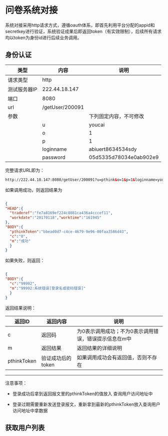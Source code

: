 # 问卷系统对接

系统对接采用http请求方式，遵循oauth体系，即首先利用平台分配的appid和secretkey进行验证，系统验证成果后即返回token（有实效限制），后续所有请求均以token为身份id进行后续业务调用。

## 身份认证



|类型 | 内容 | 说明|
|--|--|--|
|请求类型|http | |
|测试服务器IP|222.44.18.147 | |
|端口|8080 | |
|url | /getUser/200091 | |
|参数 | | 下列固定内容，不可修改  |
| | u | youcai |
| | o | 1 |
| | p | 1 |
| | loginname| abiuert8634534sdy |
| | password |05d5335d78034e0ab902e9|

完整请求URL即为：

``` html
http://222.44.18.147:8080/getUser/200091?u=pthink&o=1&p=1&loginname=youcai&password=123456&rememberme=0

```


如果调用成功，则返回结果为

``` json

{
"HEAD":{
  "traderef":"fe7a8169ef224c8081ca436a4cccef11",
  "workdate":"20170118","worktime":"161945"
},
"BODY":{
  "pthinkToken":"bbead0d7-c4ce-4679-9e96-00faa3586d43",
  "c":"0",
  "m":"成功"
  }
}


```

如果失败，则返回：

``` json

{
"BODY":{
  "c":"99992", 
  "m":"99992:系统错误[登录名或密码错误]"
  }
}

```

返回结果说明：

| 返回ID | 返回内容 | 说明 |
| -- | -- | -- |
| c | 返回码 | 为0表示调用成功；不为0表示调用错误，错误提示信息在m中 |
|m  | 返回结果 | 返回结果的详细说明|
| pthinkToken | 验证成功后的token | 如果调用成功会有返回值，否则不存在 |

---

注意事项：

* 登录成功后拿到返回报文里的pthinkToken的值放入 查询用户访问地址中

* 登录过期需要重新发送登录报文，重新拿到最新的pthinkToken放入查询用户访问地址中拿数据


## 获取用户列表











